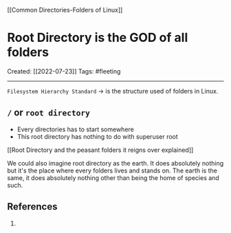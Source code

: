 [[Common Directories-Folders of Linux]]

# Root Directory is the GOD of all folders
Created:  [[2022-07-23]]
Tags: #fleeting 

---
`Filesystem Hierarchy Standard` 
-> is the structure used of folders in Linux.


## `/` or `root directory`
- Every directories has to start somewhere
- This root directory has nothing to do with superuser root





[[Root Directory and the peasant folders it reigns over explained]]




We could also imagine root directory as the earth. It does absolutely nothing but it's the place where every folders lives and stands on. The earth is the same, it does absolutely nothing other than being the home of species and such.







## References
1. 